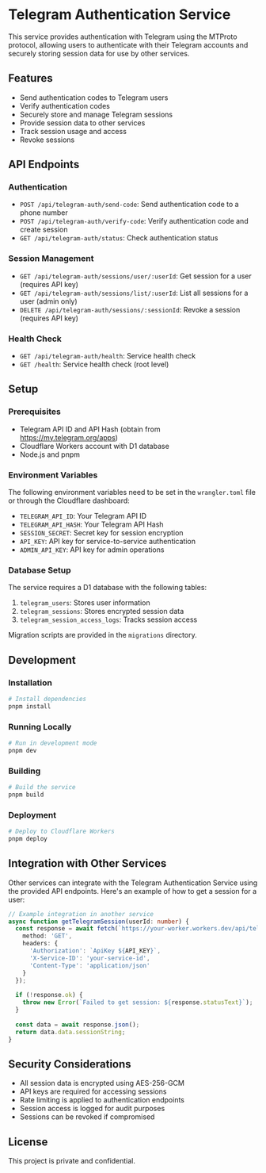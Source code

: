 # Telegram Authentication Service

This service provides authentication with Telegram using the MTProto protocol, allowing users to authenticate with their Telegram accounts and securely storing session data for use by other services.

## Features

- Send authentication codes to Telegram users
- Verify authentication codes
- Securely store and manage Telegram sessions
- Provide session data to other services
- Track session usage and access
- Revoke sessions

## API Endpoints

### Authentication

- `POST /api/telegram-auth/send-code`: Send authentication code to a phone number
- `POST /api/telegram-auth/verify-code`: Verify authentication code and create session
- `GET /api/telegram-auth/status`: Check authentication status

### Session Management

- `GET /api/telegram-auth/sessions/user/:userId`: Get session for a user (requires API key)
- `GET /api/telegram-auth/sessions/list/:userId`: List all sessions for a user (admin only)
- `DELETE /api/telegram-auth/sessions/:sessionId`: Revoke a session (requires API key)

### Health Check

- `GET /api/telegram-auth/health`: Service health check
- `GET /health`: Service health check (root level)

## Setup

### Prerequisites

- Telegram API ID and API Hash (obtain from https://my.telegram.org/apps)
- Cloudflare Workers account with D1 database
- Node.js and pnpm

### Environment Variables

The following environment variables need to be set in the `wrangler.toml` file or through the Cloudflare dashboard:

- `TELEGRAM_API_ID`: Your Telegram API ID
- `TELEGRAM_API_HASH`: Your Telegram API Hash
- `SESSION_SECRET`: Secret key for session encryption
- `API_KEY`: API key for service-to-service authentication
- `ADMIN_API_KEY`: API key for admin operations

### Database Setup

The service requires a D1 database with the following tables:

1. `telegram_users`: Stores user information
2. `telegram_sessions`: Stores encrypted session data
3. `telegram_session_access_logs`: Tracks session access

Migration scripts are provided in the `migrations` directory.

## Development

### Installation

```bash
# Install dependencies
pnpm install
```

### Running Locally

```bash
# Run in development mode
pnpm dev
```

### Building

```bash
# Build the service
pnpm build
```

### Deployment

```bash
# Deploy to Cloudflare Workers
pnpm deploy
```

## Integration with Other Services

Other services can integrate with the Telegram Authentication Service using the provided API endpoints. Here's an example of how to get a session for a user:

```typescript
// Example integration in another service
async function getTelegramSession(userId: number) {
  const response = await fetch(`https://your-worker.workers.dev/api/telegram-auth/sessions/user/${userId}`, {
    method: 'GET',
    headers: {
      'Authorization': `ApiKey ${API_KEY}`,
      'X-Service-ID': 'your-service-id',
      'Content-Type': 'application/json'
    }
  });
  
  if (!response.ok) {
    throw new Error(`Failed to get session: ${response.statusText}`);
  }
  
  const data = await response.json();
  return data.data.sessionString;
}
```

## Security Considerations

- All session data is encrypted using AES-256-GCM
- API keys are required for accessing sessions
- Rate limiting is applied to authentication endpoints
- Session access is logged for audit purposes
- Sessions can be revoked if compromised

## License

This project is private and confidential.